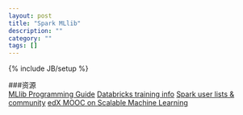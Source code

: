 ```yaml
---
layout: post
title: "Spark MLlib"
description: ""
category: ""
tags: []
---
```

{% include JB/setup %}

###资源    
[MLlib Programming Guide](spark.apache.org/docs/latest/mllib-guide.html)
[Databricks training info](databricks.com/spark-training)
[Spark user lists & community](http://spark.apache.org/community.html)
[edX MOOC on Scalable Machine Learning](www.edx.org/course/uc-berkeleyx/uc-berkeleyx-cs190-1x-scalable-machine-6066)

